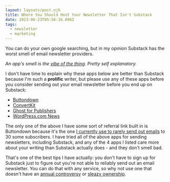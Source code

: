 ```yaml
---
layout: layouts/post.njk
title: Where You Should Host Your Newsletter That Isn't Substack
date: 2023-06-23T05:56:16.896Z
tags:
  - newsletter
  - marketing
---
```


You can do your own google searching, but in my opinion Substack has the worst smell of email newsletter providers.

*An app's smell is the [vibe of the thing](https://www.youtube.com/watch?v=nMuh33BMZYY). Pretty self explanatory.*

I don't have time to explain why these apps below are better than Substack because I'm such a **prolific** writer, but please use any of these apps before you consider sending out your email newsletter before you end up on Substack:

- [Buttondown](https://buttondown.email/refer/lemonpodcasting)
- [ConvertKit](https://convertkit.com/features/creator-network)
- [Ghost for Publishers](https://ghost.org/publishers/)
- [WordPress.com News](https://wordpress.com/blog/2022/12/19/write-and-publish-your-newsletter-on-wordpress-com/)

The only one of the above I have some sort of referral link built in is Buttondown because it's the one [I currently use to rarely send out emails](https://buttondown.email/lemonpodcasting) to 30 some subscribers. I have tried all of the above apps for sending newsletters, including Substack, and any of the 4 apps I listed care more about your writing than Substack actually does - and they don't smell bad.

That's one of the best tips I have actually: you don't have to sign up for Substack just to figure out you're not able to reliably send out an email newsletter. You can do that with any service, so why not use one that doesn't have an [annual controversy](https://mashable.com/article/substack-writers-leaving-misinformation) or [sleazy ownership](https://news.ycombinator.com/item?id=35632658).